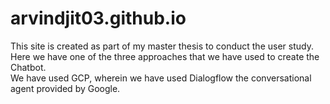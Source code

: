 # arvindjit03.github.io  
This site is created as part of my master thesis to conduct the user study. Here we have one of the three approaches that we have used to create the Chatbot.  
We have used GCP, wherein we have used Dialogflow the conversational agent provided by Google.

